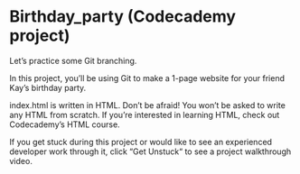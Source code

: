 # Birthday_party (Codecademy project)
Let’s practice some Git branching.

In this project, you’ll be using Git to make a 1-page website for your friend Kay’s birthday party.

index.html is written in HTML. Don’t be afraid! You won’t be asked to write any HTML from scratch. If you’re interested in learning HTML, check out Codecademy’s HTML course.

If you get stuck during this project or would like to see an experienced developer work through it, click “Get Unstuck“ to see a project walkthrough video.
